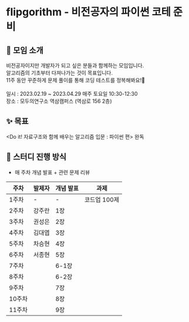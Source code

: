 # flipgorithm - 비전공자의 파이썬 코테 준비

## 💬 모임 소개
비전공자이지만 개발자가 되고 싶은 분들과 함께하는 모임입니다.
<br>알고리즘의 기초부터 다져나가는 것이 목표입니다.
<br>11주 동안 꾸준하게 문제 풀이를 통해 코딩 테스트를 정복해봐요!👊
<br>
<br> 일시 : 2023.02.19 ~ 2023.04.29 매주 토요일 10:30-12:30
<br> 장소 : 모두의연구소 역삼캠퍼스 (역삼로 156 2층)

## ✨ 목표
<Do it! 자료구조와 함께 배우는 알고리즘 입문 : 파이썬 편> 완독
<br>

## 🤝 스터디 진행 방식
- 매 주차 개념 발표 + 관련 문제 리뷰

| 주차 | 발제자 | 개념 발표 | 과제 |
| --- | --- | --- | --- |
| 1주차 | - | - | 코드업 100제 |
| 2주차 | 강주란 | 1장 |  |
| 3주차 | 권성은 | 2장 |  |
| 4주차 | 김대엽 | 3장 |  |
| 5주차 | 차승현 | 4장 |  |
| 6주차 | 서종현 | 5장 |  |
| 7주차 |  | 6-1장 |  |
| 8주차 |  | 6-2장 |  |
| 9주차 |  | 7장 |  |
| 10주차 |  | 8장 |  |
| 11주차 |  | 9장 |  |
